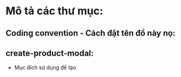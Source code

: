 # Mô tả các thư mục:
## Coding convention - Cách đặt tên đồ này nọ:
### 
###
## create-product-modal:
- Mục đích sử dụng để tạo
